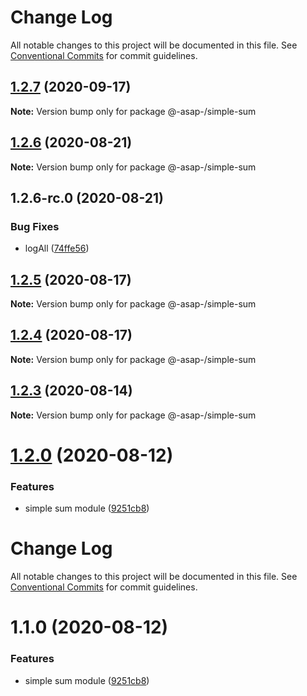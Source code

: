 # Change Log

All notable changes to this project will be documented in this file.
See [Conventional Commits](https://conventionalcommits.org) for commit guidelines.

## [1.2.7](https://github.com/AlexSav94/lerna-ci-example/compare/@-asap-/simple-sum@1.2.6...@-asap-/simple-sum@1.2.7) (2020-09-17)

**Note:** Version bump only for package @-asap-/simple-sum






## [1.2.6](https://github.com/AlexSav94/lerna-ci-example/compare/@-asap-/simple-sum@1.2.5...@-asap-/simple-sum@1.2.6) (2020-08-21)

**Note:** Version bump only for package @-asap-/simple-sum





## 1.2.6-rc.0 (2020-08-21)


### Bug Fixes

* logAll ([74ffe56](https://github.com/AlexSav94/lerna-ci-example/commit/74ffe56bd8e7ca0c5afe33d0abb2d175938306ad))





## [1.2.5](https://github.com/AlexSav94/lerna-ci-example/compare/@-asap-/simple-sum@1.2.4...@-asap-/simple-sum@1.2.5) (2020-08-17)

**Note:** Version bump only for package @-asap-/simple-sum





## [1.2.4](https://github.com/AlexSav94/lerna-ci-example/compare/@-asap-/simple-sum@1.2.3...@-asap-/simple-sum@1.2.4) (2020-08-17)

**Note:** Version bump only for package @-asap-/simple-sum





## [1.2.3](https://github.com/AlexSav94/lerna-ci-example/compare/@-asap-/simple-sum@1.2.0...@-asap-/simple-sum@1.2.3) (2020-08-14)

**Note:** Version bump only for package @-asap-/simple-sum





# [1.2.0](https://github.com/AlexSav94/lerna-ci-example/compare/@-asap-/simple-sum@1.0.1-rc.0...@-asap-/simple-sum@1.2.0) (2020-08-12)


### Features

* simple sum module ([9251cb8](https://github.com/AlexSav94/lerna-ci-example/commit/9251cb803ca80ddca70f5d40959d6901ca480583))





# Change Log

All notable changes to this project will be documented in this file. See
[Conventional Commits](https://conventionalcommits.org) for commit guidelines.

# 1.1.0 (2020-08-12)

### Features

- simple sum module
  ([9251cb8](https://github.com/AlexSav94/lerna-ci-example/commit/9251cb803ca80ddca70f5d40959d6901ca480583))
